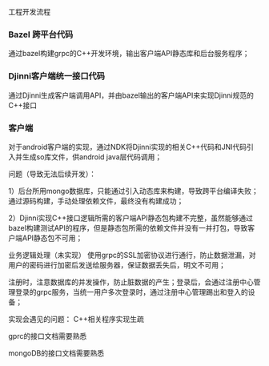 
工程开发流程

### Bazel 跨平台代码
通过bazel构建grpc的C++开发环境，输出客户端API静态库和后台服务程序；

### Djinni客户端统一接口代码
通过Djinni生成客户端调用API，并由bazel输出的客户端API来实现Djinni规范的C++接口

### 客户端
对于android客户端的实现，通过NDK将Djinni实现的相关C++代码和JNI代码引入并生成so库文件，供android java层代码调用；

问题（导致无法后续开发）：

1）后台所用mongo数据库，只能通过引入动态库来构建，导致跨平台编译失败；通过源码构建，手动处理依赖文件，最终没有构建成功；

2）Djinni实现C++接口逻辑所需的客户端API静态包构建不完整，虽然能够通过bazel构建测试API的程序，但是静态包所需的依赖文件并没有一并打包，导致客户端API静态包不可用；

业务逻辑处理（未实现）
使用grpc的SSL加密协议进行通行，防止数据泄漏，对用户的密码进行加密后发送给服务器，保证数据丢失后，明文不可用；

注册时，注意数据库的并发操作，防止脏数据的产生；登录后，会通过注册中心管理登录的grpc服务，当统一用户多次登录时，通过注册中心管理踢出和登入的设备；

实现会遇见的问题：
C++相关程序实现生疏

gprc的接口文档需要熟悉

mongoDB的接口文档需要熟悉
